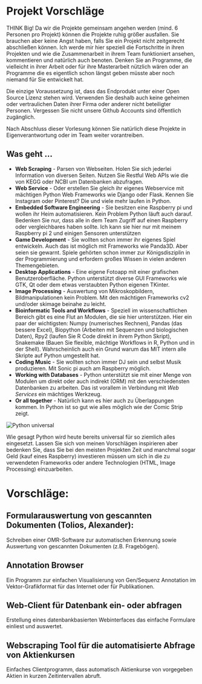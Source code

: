 # Projekt Vorschläge

THINK Big! Da wir die Projekte gemeinsam angehen werden (mind. 6 Personen pro Projekt) können die Projekte ruhig größer ausfallen. Sie brauchen aber keine Angst haben, falls Sie ein Projekt nicht zeitgerecht abschließen können. Ich werde mir hier speziell die Fortschritte in ihren Projekten und wie die Zusammenarbeit in ihrem Team funktioniert ansehen, kommentieren und natürlich auch benoten. Denken Sie an Programme, die vielleicht in ihrer Arbeit oder für ihre Masterarbeit nützlich wären oder an Programme die es eigentlich schon längst geben müsste aber noch niemand für Sie entwickelt hat.

Die einzige Voraussetzung ist, dass das Endprodukt unter einer Open Source Lizenz stehen wird. Verwenden Sie deshalb auch keine geheimen oder vertraulichen Daten ihrer Firma oder anderer nicht beteiligter Personen. Vergessen Sie nicht unsere Github Accounts sind öffentlich zugänglich.

Nach Abschluss dieser Vorlesung können Sie natürlich diese Projekte in Eigenverantwortung oder im Team weiter vorantreiben.

## Was geht ...

+ **Web Scraping** - Parsen von Webseiten. Holen Sie sich jederlei Information von diversen Seiten. Nutzen Sie Restful Web APIs wie die von KEGG oder NCBI um Datenbanken abzufragen.
+ **Web Service** - Oder erstellen Sie gleich ihr eigenes Webservice mit mächtigen Python Web Frameworks wie Django oder Flask. Kennen Sie Instagram oder Pinterest? Die und viele mehr laufen in Python.
+ **Embedded Software Engineering** - Sie besitzen eine Raspberry pi und wollen ihr Heim automatisieren. Kein Problem Python läuft auch darauf. Bedenken Sie nur, dass alle in dem Team Zugriff auf einen Raspberry oder vergleichbares haben sollte. Ich kann sie hier nur mit meinem Raspberry pi 2 und einigen Sensoren unterstützen
+ **Game Development** - Sie wollten schon immer ihr eigenes Spiel entwickeln. Auch das ist möglich mit Frameworks wie Panda3D. Aber seien sie gewarnt. Spiele gehörten schon immer zur Königsdisziplin in der Programmierung und erfordern großes Wissen in vielen anderen Themengebieten.
+ **Desktop Applications** - Eine eigene Fotoapp mit einer grafischen Benutzeroberfläche. Python unterstützt diverse GUI Frameworks wie GTK, Qt oder dem etwas verstaubten Python eigenen TKinter.
+ **Image Processing** - Auswertung von Mikroskopbildern, Bildmanipulationen kein Problem. Mit den mächtigen Frameworks cv2 und/oder skimage beinahe zu leicht.
+ **Bioinformatic Tools and Workflows** - Speziell im wissenschaftlichen Bereich gibt es eine Flut an Modulen, die sie hier unterstützen. Hier ein paar der wichtigsten: Numpy (numerisches Rechnen), Pandas (das bessere Excel), Biopython (Arbeiten mit Sequenzen und biologischen Daten), Rpy2 (laufen Sie R Code direkt in ihrem Python Skript), Snakemake (Bauen Sie flexible, mächtige Workflows in R, Python und in der Shell). Wahrscheinlich auch ein Grund warum das MIT intern alle Skripte auf Python umgestellt hat.
+ **Coding Music** - Sie wollten schon immer DJ sein und selbst Musik produzieren. Mit Sonic pi auch am Raspberry möglich.
+ **Working with Databases** - Python unterstützt sie mit einer Menge von Modulen um direkt oder auch indirekt (ORM) mit den verschiedensten Datenbanken zu arbeiten. Das ist vorallem in Verbindung mit *Web Services* ein mächtiges Werkzeug.
+ **Or all together** - Natürlich kann es hier auch zu Überlappungen kommen. In Python ist so gut wie alles möglich wie der Comic Strip zeigt.

![Python universal](examples/python.png "Python universal")

Wie gesagt Python wird heute bereits universal für so ziemlich alles eingesetzt. Lassen Sie sich von meinen Vorschlägen inspirieren aber bedenken Sie, dass Sie bei den meisten Projekten Zeit und manchmal sogar Geld (kauf eines Raspberry) investieren müssen um sich in die zu verwendeten Frameworks oder andere Technologien (HTML, Image Processing) einzuarbeiten.


# Vorschläge:

## Formularauswertung von gescannten Dokumenten (Tolios, Alexander):

Schreiben einer OMR-Software zur automatischen Erkennung sowie Auswertung von gescannten Dokumenten (z.B. Fragebögen).

## Annotation Browser

Ein Programm zur einfachen Visualisierung von Gen/Sequenz Annotation im Vektor-Grafikformat für das Internet oder für Publikationen.

## Web-Client für Datenbank ein- oder abfragen

Erstellung eines datenbankbasierten Webinterfaces das einfache Formulare einliest und auswertet.

## Webscraping Tool für die automatisierte Abfrage von Aktienkursen

Einfaches Clientprogramm, dass automatisch Aktienkurse von vorgegeben Aktien in kurzen Zeitintervallen abruft.
